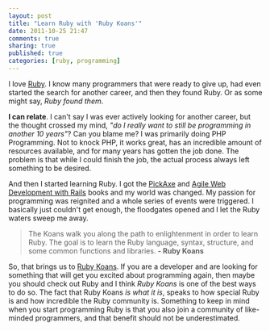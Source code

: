 ```yaml
---
layout: post
title: "Learn Ruby with 'Ruby Koans'"
date: 2011-10-25 21:47
comments: true
sharing: true
published: true
categories: [ruby, programming]
---
```


I love [Ruby](http://ruby-lang.org). I know many programmers that were ready to give
up, had even started the search for another career, and then they found Ruby. Or as some might say,
*Ruby found them*. 

**I can relate**. I can't say I was ever actively looking for another career, but the
thought crossed my mind, *"do I really want to still be programming in another 10 years"*?
Can you blame me? I was primarily doing PHP Programming. Not to knock PHP, it works great,
has an incredible amount of resources available, and for many years has gotten the job done. 
The problem is that while I could finish the job, the actual process always left something 
to be desired.

<!-- more -->

And then I started learning Ruby. I got the [PickAxe](http://pragprog.com/book/ruby3/programming-ruby-1-9)
and [Agile Web Development with Rails](http://pragprog.com/book/rails4/agile-web-development-with-rails)
books and my world was changed. My passion for programming was reignited and a whole series
of events were triggered. I basically just couldn't get enough, the floodgates
opened and I let the Ruby waters sweep me away.

> The Koans walk you along the path to enlightenment in order to learn Ruby. The goal 
> is to learn the Ruby language, syntax, structure, and some common functions and libraries. 
> **- Ruby Koans**

So, that brings us to [Ruby Koans](http://rubykoans.com/). If you are a developer and are looking
for something that will get you excited about programming again, then maybe you
should check out Ruby and I think *Ruby Koans* is one of the best ways to do so.
The fact that Ruby Koans *is what it is*, speaks to how special Ruby is and how incredible
the Ruby community is. Something to keep in mind when you start programming
Ruby is that you also join a community of like-minded programmers, and that benefit
should not be underestimated.


